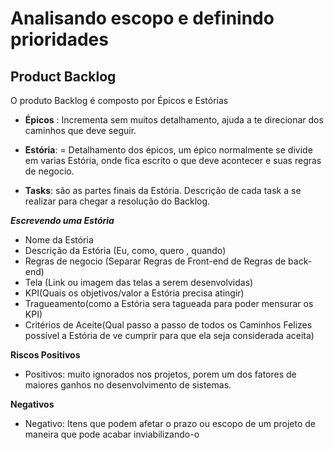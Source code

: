 # Analisando escopo e definindo prioridades

## Product Backlog

O produto Backlog é composto por Épicos e Estórias
- **Épicos** : Incrementa sem muitos detalhamento, ajuda a te
direcionar dos caminhos que deve seguir.

- **Estória**: = Detalhamento dos épicos, um épico normalmente se 
divide em varias Estória, onde fica escrito o que deve acontecer
e suas regras de negocio.

- **Tasks**: são as partes finais da Estória. Descrição de cada
task a se realizar para chegar a resolução do Backlog. 

***Escrevendo uma Estória***

- Nome da Estória
- Descrição da Estória (Eu, como, quero , quando)
- Regras de negocio (Separar Regras de Front-end de Regras de back-end)
- Tela (Link ou imagem das telas a serem desenvolvidas)
- KPI(Quais os objetivos/valor a Estória precisa atingir)
- Tragueamento(como a Estória sera tagueada para poder mensurar os KPI)
- Critérios de Aceite(Qual passo a passo de todos os Caminhos Felizes possível a Estória de ve 
cumprir para que ela seja considerada aceita)

**Riscos Positivos**
 - Positivos: muito ignorados nos projetos, porem um dos fatores de 
 maiores ganhos no desenvolvimento de sistemas.

 **Negativos**
 - Negativo: Itens que podem afetar o prazo ou escopo de um projeto
 de maneira que pode acabar inviabilizando-o
